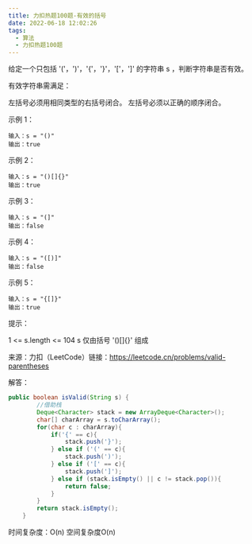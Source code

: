 ```yaml
---
title: 力扣热题100题-有效的括号
date: 2022-06-18 12:02:26
tags:
  - 算法
  - 力扣热题100题
---
```


给定一个只包括 '('，')'，'{'，'}'，'['，']' 的字符串 s ，判断字符串是否有效。

有效字符串需满足：

左括号必须用相同类型的右括号闭合。
左括号必须以正确的顺序闭合。


示例 1：

```
输入：s = "()"
输出：true
```

示例 2：

```
输入：s = "()[]{}"
输出：true
```

示例 3：

```
输入：s = "(]"
输出：false
```

示例 4：

```
输入：s = "([)]"
输出：false
```

示例 5：

```
输入：s = "{[]}"
输出：true
```


提示：

1 <= s.length <= 104
s 仅由括号 '()[]{}' 组成

来源：力扣（LeetCode）链接：https://leetcode.cn/problems/valid-parentheses

解答：

```java
public boolean isValid(String s) {
        //借助栈
        Deque<Character> stack = new ArrayDeque<Character>();
        char[] charArray = s.toCharArray();
        for(char c : charArray){
            if('{' == c){
                stack.push('}');
            } else if ('(' == c){
                stack.push(')');
            } else if ('[' == c){
                stack.push(']');
            } else if (stack.isEmpty() || c != stack.pop()){
                return false;
            }
        }
        return stack.isEmpty();
    }
```

时间复杂度：O(n) 空间复杂度O(n)
